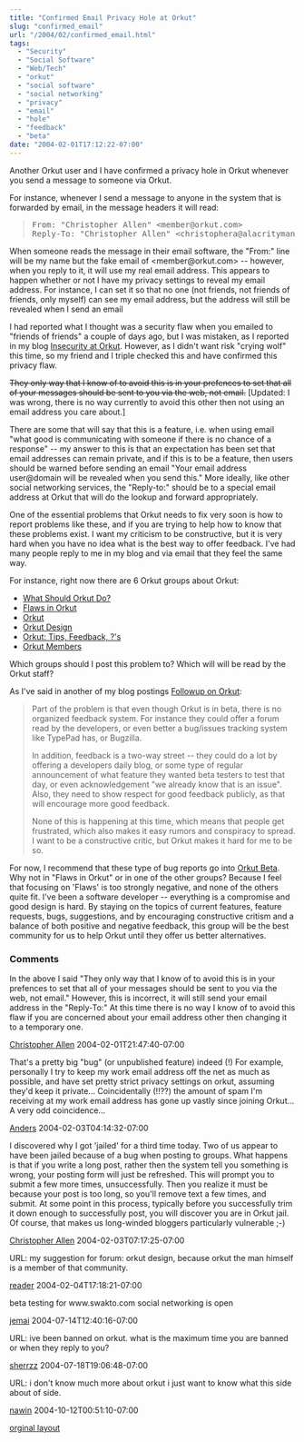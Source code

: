 ```yaml
---
title: "Confirmed Email Privacy Hole at Orkut"
slug: "confirmed_email"
url: "/2004/02/confirmed_email.html"
tags:
  - "Security"
  - "Social Software"
  - "Web/Tech"
  - "orkut"
  - "social software"
  - "social networking"
  - "privacy"
  - "email"
  - "hole"
  - "feedback"
  - "beta"
date: "2004-02-01T17:12:22-07:00"
---
```

<p>Another Orkut user and I have confirmed a privacy hole in Orkut whenever you send a message to someone via Orkut.</p>
<p>For instance, whenever I send a message to anyone in the system that is forwarded by email, in the message headers it will read:</p>
<blockquote><pre>
From: "Christopher Allen" &lt;member@orkut.com&gt;
Reply-To: "Christopher Allen" &lt;christophera@alacritymanagement.com>;</pre></blockquote>
<p>When someone reads the message in their email software, the "From:" line will be my name but the fake email of &lt;member@orkut.com&gt; -- however, when you reply to it, it will use my real email address. This appears to happen whether or not I have my privacy settings to reveal my email address. For instance, I can set it so that no one (not friends, not friends of friends, only myself) can see my email address, but the address will still be revealed when I send an email</p>
<p>I had reported what I thought was a security flaw when you emailed to "friends of friends" a couple of days ago, but I was mistaken, as I reported in my blog <a href="/2004/01/insecurity_at_o.html">Insecurity at Orkut</a>.  However, as I didn't want risk "crying wolf" this time, so my friend and I triple checked this and have confirmed this privacy flaw.</p>
<p><s>They only way that I know of to avoid this is in your prefences to set that all of your messages should be sent to you via the web, not email.</s> [Updated: I was wrong, there is no way currently to avoid this other then not using an email address you care about.]</p>
<p>There are some that will say that this is a feature, i.e. when using email "what good is communicating with someone if there is no chance of a response" -- my answer to this is that an expectation has been set that email addresses can remain private, and if this is to be a feature, then users should be warned before sending an email "Your email address user@domain will be revealed when you send this." More ideally, like other social networking services, the "Reply-to:" should be to a special email address at Orkut that will do the lookup and forward appropriately.</p>
<p>One of the essential problems that Orkut needs to fix very soon is how to report problems like these, and if you are trying to help how to know that these problems exist. I want my criticism to be constructive, but it is very hard when you have no idea what is the best way to offer feedback. I've had many people reply to me in my blog and via email that they feel the same way.</p>
<p>For instance, right now there are 6 Orkut groups about Orkut:</p>
<ul><li><a href="http://www.orkut.com/Community.aspx?cmm=617">What Should Orkut Do?</a></li>
<li><a href="http://www.orkut.com/Community.aspx?cmm=2026">Flaws in Orkut</a></li>
<li><a href="http://www.orkut.com/Community.aspx?cmm=3982">Orkut</a></li>
<li><a href="http://www.orkut.com/Community.aspx?cmm=1289">Orkut Design</a></li>
<li><a href="http://www.orkut.com/Community.aspx?cmm=781">Orkut: Tips, Feedback, ?'s</a></li>
<li><a href="http://www.orkut.com/Community.aspx?cmm=4556">Orkut Members</a></li></ul>
<p>Which groups should I post this problem to? Which will will be read by the Orkut staff?</p>
<p>As I've said in another of my blog postings <a href="/2004/02/followup_on_ork.html">Followup on Orkut</a>: <blockquote>Part of the problem is that even though Orkut is in beta, there is no organized feedback system. For instance they could offer a forum read by the developers, or even better a bug/issues tracking system like TypePad has, or Bugzilla.</p>
<p>In addition, feedback is a two-way street -- they could do a lot by offering a developers daily blog, or some type of regular announcement of what feature they wanted beta testers to test that day, or even acknowledgement "we already know that is an issue". Also, they need to show respect for good feedback publicly, as that will encourage more good feedback.</p>
<p>None of this is happening at this time, which means that people get frustrated, which also makes it easy rumors and conspiracy to spread. I want to be a constructive critic, but Orkut makes it hard for me to be so.</blockquote></p>
<p>For now, I recommend that these type of bug reports go into <a href="http://www.orkut.com/Community.aspx?cmm=6048">Orkut Beta</a></li>. Why not in "Flaws in Orkut" or in one of the other groups? Because I feel that focusing on 'Flaws' is too strongly negative, and none of the others quite fit. I've been a software developer -- everything is a compromise and good design is hard. By staying on the topics of current features, feature requests, bugs, suggestions, and by encouraging constructive critism and a balance of both positive and negative feedback, this group will be the best community for us to help Orkut until they offer us better alternatives.<br />
</p>
<footer><h3>Comments</h3>
<div class="u-comment h-cite">
<p class="p-content p-name">In the above I said "They only way that I know of to avoid this is in your prefences to set that all of your messages should be sent to you via the web, not email."
However, this is incorrect, it will still send your email address in the
"Reply-To:"
At this time there is no way I know of to avoid this flaw if you are concerned about your email address other then changing it to a temporary one.
</p>
<a class="u-author h-card" href="http://www.lifewithalacrity.com/">Christopher Allen</a>
<time class="dt-published" datetime="2004-02-01T21:47:40-07:00">2004-02-01T21:47:40-07:00</time>
</div>
<div class="u-comment h-cite">
<p class="p-content p-name">That's a pretty big "bug" (or unpublished feature) indeed (!)
For example, personally I try to keep my work email address off the net as much as possible, and have set pretty strict privacy settings on orkut, assuming they'd keep it private...
Coincidentally (!!??) the amount of spam I'm receiving at my work email address has gone up vastly since joining Orkut... A very odd coincidence...
</p>
<a class="u-author h-card" href="http://www.jacobsen.no/anders/blog/">Anders</a>
<time class="dt-published" datetime="2004-02-03T04:14:32-07:00">2004-02-03T04:14:32-07:00</time>
</div>
<div class="u-comment h-cite">
<p class="p-content p-name">I discovered why I got 'jailed' for a third time today. Two of us appear to have been jailed because of a bug when posting to groups. What happens is that if you write a long post, rather then the system tell you something is wrong, your posting form will just be refreshed. This will prompt you to submit a few more times, unsuccessfully. Then you realize it must be because your post is too long, so you'll remove text a few times, and submit. At some point in this process, typically before you successfully trim it down enough to successfully post, you will discover you are in Orkut jail.
Of course, that makes us long-winded bloggers particularly vulnerable ;-)
</p>
<a class="u-author h-card" href="http://www.lifewithalacrity.com/">Christopher Allen</a>
<time class="dt-published" datetime="2004-02-03T07:17:25-07:00">2004-02-03T07:17:25-07:00</time>
</div>
<div class="u-comment h-cite">
<p class="p-content p-name">URL:
my suggestion for forum:  orkut design, because orkut the man himself is a member of that community.
</p>
<a class="u-author h-card" href="#">reader</a>
<time class="dt-published" datetime="2004-02-04T17:18:21-07:00">2004-02-04T17:18:21-07:00</time>
</div>
<div class="u-comment h-cite">
<p class="p-content p-name">beta testing for www.swakto.com social networking is open
</p>
<a class="u-author h-card" href="http://www.swato.com">jemai</a>
<time class="dt-published" datetime="2004-07-14T12:40:16-07:00">2004-07-14T12:40:16-07:00</time>
</div>
<div class="u-comment h-cite">
<p class="p-content p-name">URL:
ive been banned on orkut. what is the maximum time you are banned or when they reply to you?
</p>
<a class="u-author h-card" href="#">sherrzz</a>
<time class="dt-published" datetime="2004-07-18T19:06:48-07:00">2004-07-18T19:06:48-07:00</time>
</div>
<div class="u-comment h-cite">
<p class="p-content p-name">URL:
i don't know much more about orkut i just want to know what this side about of side.
</p>
<a class="u-author h-card" href="#">nawin</a>
<time class="dt-published" datetime="2004-10-12T00:51:10-07:00">2004-10-12T00:51:10-07:00</time>
</div>
</footer>
<p class="previous"><a href="/previous/2004/02/confirmed_email.html" rel="syndication">orginal layout</a></p>
